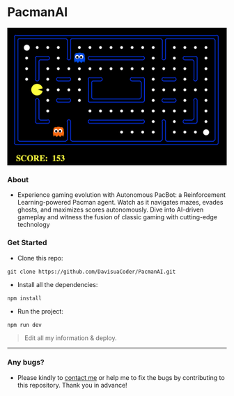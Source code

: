 # PacmanAI
<center><img src="PACMAN.png" align="center"/></center>

### About
- Experience gaming evolution with Autonomous PacBot: a Reinforcement Learning-powered Pacman agent. Watch as it navigates mazes, evades ghosts, and maximizes scores autonomously. Dive into AI-driven gameplay and witness the fusion of classic gaming with cutting-edge technology

### Get Started

- Clone this repo:
```
git clone https://github.com/DavisuaCoder/PacmanAI.git
```

- Install all the dependencies:
```
npm install
```

- Run the project:
```
npm run dev
```

> Edit all my information & deploy.

---

### Any bugs?
- Please kindly to [contact me](https://github.com/DavisuaCoder) or help me to fix the bugs by contributing to this repository. Thank you in advance!
